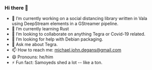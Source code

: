 ### Hi there 👋

- 🔭 I’m currently working on a social distancing library written in Vala using DeepStream elements in a GStreamer pipeline.
- 🌱 I’m currently learning Rust
- 👯 I’m looking to collaborate on anything Tegra or Covid-19 related.
- 🤔 I’m looking for help with Debian packaging.
- 💬 Ask me about Tegra.
- 📫 How to reach me: michael.john.degans@gmail.com
- 😄 Pronouns: he/him
- ⚡ Fun fact: Samoyeds shed a lot -- like a ton.

